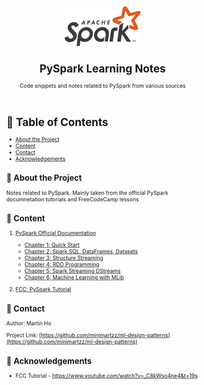 <div align="center">

  <img src="assets/logo.png" alt="logo" width="200" height="auto" />
  <h1>PySpark Learning Notes</h1>
  
  <p>
    Code snippets and notes related to PySpark from various sources
  </p>

</div>

<br />

<!-- Table of Contents -->

# :notebook_with_decorative_cover: Table of Contents

- [About the Project](#star2-about-the-project)
- [Content](#book-Content)
- [Contact](#handshake-contact)
- [Acknowledgements](#gem-acknowledgements)

<!-- About the Project -->

## :star2: About the Project

Notes related to PySpark. Mainly taken from the official PySpark documnetation tutorials and FreeCodeCamp lessons

## :book: Content

1. [PySpark Official Documentation](https://spark.apache.org/docs/latest/index.html)

   - [Chapter 1: Quick Start](https://spark.apache.org/docs/latest/quick-start.html)
   - [Chapter 2: Spark SQL, DataFrames, Datasets](https://spark.apache.org/docs/latest/sql-getting-started.html)
   - [Chapter 3: Structure Streaming](https://spark.apache.org/docs/latest/structured-streaming-programming-guide.html)
   - [Chapter 4: RDD Programming](https://spark.apache.org/docs/latest/rdd-programming-guide.html)
   - [Chapter 5: Spark Streaming DStreams](https://spark.apache.org/docs/latest/streaming-programming-guide.html)
   - [Chapter 6: Machine Learning with MLib](https://spark.apache.org/docs/latest/ml-guide.html)

2. [FCC: PySpark Tutorial](https://www.youtube.com/watch?v=_C8kWso4ne4&t=19s)

## :handshake: Contact

Author: Martin Ho

Project Link: [https://github.com/minimartzz/ml-design-patterns](https://github.com/minimartzz/ml-design-patterns)

<!-- Acknowledgments -->

## :gem: Acknowledgements

- FCC Tutorial - https://www.youtube.com/watch?v=_C8kWso4ne4&t=19s
